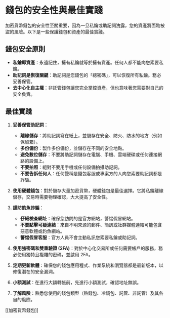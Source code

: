 # 錢包的安全性與最佳實踐

加密貨幣錢包的安全性至關重要，因為一旦私鑰或助記詞洩露，您的資產將面臨被盜的風險。以下是一些保護錢包和資產的最佳實踐。

## 錢包安全原則

*   **私鑰即資產**：永遠記住，擁有私鑰就等於擁有資產。任何人都不能向您索要私鑰。
*   **助記詞是恢復關鍵**：助記詞是您錢包的「總密碼」，可以恢復所有私鑰。務必妥善保管。
*   **去中心化自主權**：非託管錢包讓您完全掌控資產，但也意味著您需要對自己的安全負責。

## 最佳實踐

1.  **妥善保管助記詞**：
    *   **離線儲存**：將助記詞寫在紙上，並儲存在安全、防火、防水的地方（例如保險箱）。
    *   **多份備份**：製作多份備份，並儲存在不同的安全地點。
    *   **避免數位儲存**：不要將助記詞儲存在電腦、手機、雲端硬碟或任何連接網路的設備上。
    *   **不要拍照**：絕對不要用手機或任何設備拍攝助記詞。
    *   **不要告訴任何人**：任何聲稱是錢包客服或專案方的人向您索要助記詞都是詐騙。

2.  **使用硬體錢包**：對於儲存大量加密貨幣，硬體錢包是最佳選擇。它將私鑰離線儲存，交易時需要物理確認，大大提高了安全性。

3.  **謹防釣魚詐騙**：
    *   **仔細檢查網址**：確保您訪問的是官方網站，警惕假冒網站。
    *   **不要點擊可疑連結**：來自不明來源的郵件、簡訊或社群媒體連結可能包含惡意軟體或釣魚網站。
    *   **警惕假冒客服**：官方人員不會主動私訊您索要私鑰或助記詞。

4.  **使用強密碼和雙重驗證 (2FA)**：對於中心化交易所或任何需要帳戶的服務，務必使用獨特且複雜的密碼，並啟用 2FA。

5.  **定期更新軟體**：確保您的錢包應用程式、作業系統和瀏覽器都是最新版本，以修復潛在的安全漏洞。

6.  **小額測試**：在進行大額轉帳前，先進行小額測試，確認地址無誤。

7.  **了解風險**：熟悉您使用的錢包類型（熱錢包、冷錢包、託管、非託管）及其各自的風險。

[[加密貨幣錢包]]
